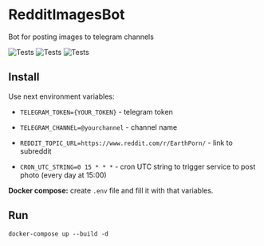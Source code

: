 # RedditImagesBot
Bot for posting images to telegram channels

![Tests](https://img.shields.io/github/languages/top/awitwicki/RedditImagesBot)
![Tests](https://img.shields.io/github/last-commit/awitwicki/RedditImagesBot)
![Tests](https://github.com/awitwicki/RedditImagesBot/actions/workflows/dotnet.yml/badge.svg)

## Install

Use next environment variables:

* `TELEGRAM_TOKEN={YOUR_TOKEN}` - telegram token

* `TELEGRAM_CHANNEL=@yourchannel` - channel name

* `REDDIT_TOPIC_URL=https://www.reddit.com/r/EarthPorn/` - link to subreddit

* `CRON_UTC_STRING=0 15 * * *` - cron UTC string to trigger service to post photo (every day at 15:00)


**Docker compose:** create `.env` file and fill it with that variables.

## Run

```
docker-compose up --build -d
```
